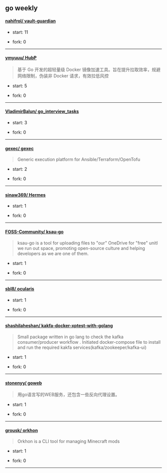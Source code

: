 ## go weekly

#### [nahifrol/ vault-guardian](https://github.com/nahifrol/vault-guardian)
>  
+ start: 11
+ fork: 0
---
#### [ymyuuu/ HubP](https://github.com/ymyuuu/HubP)
>  基于 Go 开发的超轻量级 Docker 镜像加速工具。旨在提升拉取效率，规避网络限制，伪装非 Docker 请求，有效拉低风控
+ start: 5
+ fork: 0
---
#### [VladimirBalun/ go_interview_tasks](https://github.com/VladimirBalun/go_interview_tasks)
>  
+ start: 3
+ fork: 0
---
#### [gexec/ gexec](https://github.com/gexec/gexec)
>  Generic execution platform for Ansible/Terraform/OpenTofu
+ start: 2
+ fork: 0
---
#### [sinaw369/ Hermes](https://github.com/sinaw369/Hermes)
>  
+ start: 1
+ fork: 0
---
#### [FOSS-Community/ ksau-go](https://github.com/FOSS-Community/ksau-go)
>  ksau-go is a tool for uploading files to "our" OneDrive for "free" unitl we run out space, promoting open-source culture and helping developers as we are one of them.
+ start: 1
+ fork: 0
---
#### [sbl8/ ocularis](https://github.com/sbl8/ocularis)
>  
+ start: 1
+ fork: 0
---
#### [shashilaheshan/ kakfa-docker-xptest-with-golang](https://github.com/shashilaheshan/kakfa-docker-xptest-with-golang)
>  Small package written in go lang to check the kafka consumer/producer workflow . Initiated docker-compose file to install and run the required kakfa services(kafka/zookeeper/kafka-ui)
+ start: 1
+ fork: 0
---
#### [stonenyy/ goweb](https://github.com/stonenyy/goweb)
>  用go语言写的WEB服务，还包含一些反向代理设置。
+ start: 1
+ fork: 0
---
#### [grousk/ orkhon](https://github.com/grousk/orkhon)
>  Orkhon is a CLI tool for managing Minecraft mods
+ start: 1
+ fork: 0
---